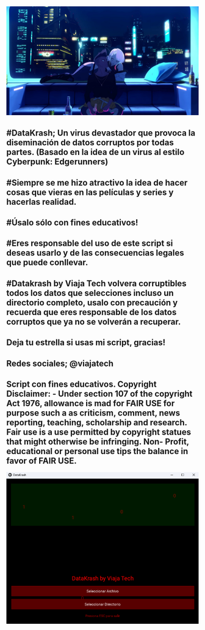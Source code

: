 ![](https://github.com/viajatech/DataKrash/blob/main/Cyberpunk.jpeg)
--------
#DataKrash; Un virus devastador que provoca la diseminación de datos corruptos por todas partes. (Basado en la idea de un virus al estilo Cyberpunk: Edgerunners)
--------
#Siempre se me hizo atractivo la idea de hacer cosas que vieras en las películas y series y hacerlas realidad.
-------
#Úsalo sólo con fines educativos!
--------
#Eres responsable del uso de este script si deseas usarlo y de las consecuencias legales que puede conllevar. 
--------
#Datakrash by Viaja Tech volvera corruptibles todos los datos que selecciones incluso un directorio completo, usalo con precaución y recuerda que eres responsable de los datos corruptos que ya no se volverán a recuperar.
--------
Deja tu estrella si usas mi script, gracias! 
--------
Redes sociales; @viajatech
--------
Script con fines educativos. Copyright Disclaimer: - Under section 107 of the copyright Act 1976, allowance is mad for FAIR USE for purpose such a as criticism, comment, news reporting, teaching, scholarship and research. Fair use is a use permitted by copyright statues that might otherwise be infringing. Non- Profit, educational or personal use tips the balance in favor of FAIR USE.
--------
![](https://github.com/viajatech/DataKrash/blob/main/DataKrash%20by%20Viaja%20tech%20GUI%20Kivy.png)
